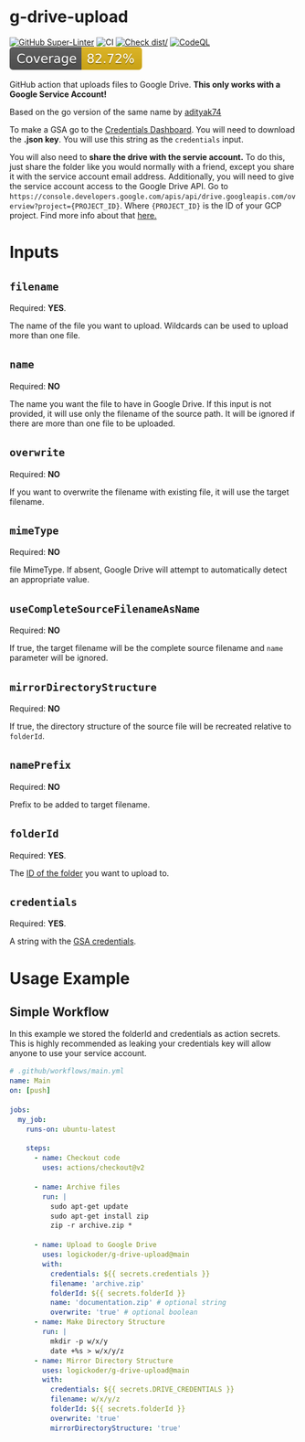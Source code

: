 # g-drive-upload

[![GitHub Super-Linter](https://github.com/logickoder/google-drive-upload/actions/workflows/linter.yml/badge.svg)](https://github.com/super-linter/super-linter)
![CI](https://github.com/logickoder/google-drive-upload/actions/workflows/ci.yml/badge.svg)
[![Check dist/](https://github.com/logickoder/google-drive-upload/actions/workflows/check-dist.yml/badge.svg)](https://github.com/logickoder/google-drive-upload/actions/workflows/check-dist.yml)
[![CodeQL](https://github.com/logickoder/google-drive-upload/actions/workflows/codeql-analysis.yml/badge.svg)](https://github.com/logickoder/google-drive-upload/actions/workflows/codeql-analysis.yml)
[![Coverage](./badges/coverage.svg)](./badges/coverage.svg)

GitHub action that uploads files to Google Drive. **This only works with a
Google Service Account!**

Based on the go version of the same name by
[adityak74](https://github.com/adityak74/google-drive-upload-git-action)

To make a GSA go to the
[Credentials Dashboard](https://console.cloud.google.com/apis/credentials). You
will need to download the **.json key**. You will use this string as the
`credentials` input.

You will also need to **share the drive with the servie account.** To do this,
just share the folder like you would normally with a friend, except you share it
with the service account email address. Additionally, you will need to give the
service account access to the Google Drive API. Go to
`https://console.developers.google.com/apis/api/drive.googleapis.com/overview?project={PROJECT_ID}`.
Where `{PROJECT_ID}` is the ID of your GCP project. Find more info about that
[here.](https://support.google.com/googleapi/answer/7014113?hl=en)

# Inputs

## `filename`

Required: **YES**.

The name of the file you want to upload. Wildcards can be used to upload more
than one file.

## `name`

Required: **NO**

The name you want the file to have in Google Drive. If this input is not
provided, it will use only the filename of the source path. It will be ignored
if there are more than one file to be uploaded.

## `overwrite`

Required: **NO**

If you want to overwrite the filename with existing file, it will use the target
filename.

## `mimeType`

Required: **NO**

file MimeType. If absent, Google Drive will attempt to automatically detect an
appropriate value.

## `useCompleteSourceFilenameAsName`

Required: **NO**

If true, the target filename will be the complete source filename and `name`
parameter will be ignored.

## `mirrorDirectoryStructure`

Required: **NO**

If true, the directory structure of the source file will be recreated relative
to `folderId`.

## `namePrefix`

Required: **NO**

Prefix to be added to target filename.

## `folderId`

Required: **YES**.

The
[ID of the folder](https://ploi.io/documentation/database/where-do-i-get-google-drive-folder-id)
you want to upload to.

## `credentials`

Required: **YES**.

A string with the
[GSA credentials](https://stackoverflow.com/questions/46287267/how-can-i-get-the-file-service-account-json-for-google-translate-api/46290808).

# Usage Example

## Simple Workflow

In this example we stored the folderId and credentials as action secrets. This
is highly recommended as leaking your credentials key will allow anyone to use
your service account.

```yaml
# .github/workflows/main.yml
name: Main
on: [push]

jobs:
  my_job:
    runs-on: ubuntu-latest

    steps:
      - name: Checkout code
        uses: actions/checkout@v2

      - name: Archive files
        run: |
          sudo apt-get update
          sudo apt-get install zip
          zip -r archive.zip *

      - name: Upload to Google Drive
        uses: logickoder/g-drive-upload@main
        with:
          credentials: ${{ secrets.credentials }}
          filename: 'archive.zip'
          folderId: ${{ secrets.folderId }}
          name: 'documentation.zip' # optional string
          overwrite: 'true' # optional boolean
      - name: Make Directory Structure
        run: |
          mkdir -p w/x/y
          date +%s > w/x/y/z
      - name: Mirror Directory Structure
        uses: logickoder/g-drive-upload@main
        with:
          credentials: ${{ secrets.DRIVE_CREDENTIALS }}
          filename: w/x/y/z
          folderId: ${{ secrets.folderId }}
          overwrite: 'true'
          mirrorDirectoryStructure: 'true'
```
